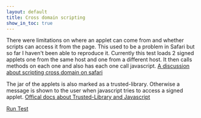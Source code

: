 ```yaml
---
layout: default
title: Cross domain scripting
show_in_toc: true
---
```


There were limitations on where an applet can come from and whether scripts can access it from the page. This used to be a problem in Safari but so far
I haven't been able to reproduce it. Currently this test loads 2 signed applets one from the same host and one from a different host.
It then calls methods on each one and also has each one call javascript.
[A discussion about scripting cross domain on safari](http://jogamp.org/applet-launcher/www/#SCRIPTING)

The jar of the applets is also marked as a trusted-library. Otherwise a message is shown to the user when javascript tries to access
a signed applet. [Offical docs about Trusted-Library and Javascript](http://docs.oracle.com/javase/7/docs/technotes/guides/jweb/mixed_code.html)

[Run Test](test.html)

<div>
<div id='gist-it-xdomainjs' style='width: 34em; float: left; margin-left: 10px'>
<script src="http://gist-it.appspot.com/github/{{ site.github_repo }}/blob/gh-pages/crossdomain-scripting/test.html?slice=28:51">
</script>
</div>
<div id='gist-it-appletjs' style='width: 24em; float: left; margin-left: 10px'>
<script src="http://gist-it.appspot.com/github/{{ site.github_repo }}/blob/gh-pages/crossdomain-scripting/applets/CrossDomainTest.java?slice=7:">
</script>
</div>
</div>
